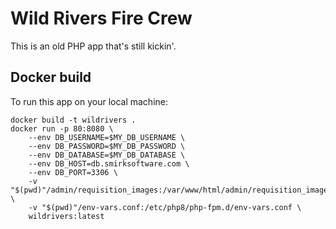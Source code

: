# Wild Rivers Fire Crew

This is an old PHP app that's still kickin'.

## Docker build

To run this app on your local machine:

    docker build -t wildrivers .
    docker run -p 80:8080 \
        --env DB_USERNAME=$MY_DB_USERNAME \
        --env DB_PASSWORD=$MY_DB_PASSWORD \
        --env DB_DATABASE=$MY_DB_DATABASE \
        --env DB_HOST=db.smirksoftware.com \
        --env DB_PORT=3306 \
        -v "$(pwd)"/admin/requisition_images:/var/www/html/admin/requisition_images \
        -v "$(pwd)"/env-vars.conf:/etc/php8/php-fpm.d/env-vars.conf \
        wildrivers:latest

